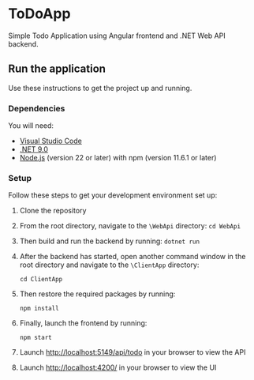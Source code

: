 # ToDoApp
Simple Todo Application using Angular frontend and .NET Web API backend.

## Run the application
Use these instructions to get the project up and running.

### Dependencies
You will need:

* [Visual Studio Code](https://code.visualstudio.com/download)
* [.NET 9.0](https://dotnet.microsoft.com/en-us/download)
* [Node.js](https://nodejs.org/en/) (version 22 or later) with npm (version 11.6.1 or later)

### Setup
Follow these steps to get your development environment set up:

  1. Clone the repository
  
  2. From the root directory, navigate to the `\WebApi` directory:
    ```
    cd WebApi
    ```
  3. Then build and run the backend by running:
    ```
    dotnet run
    ```
  4. After the backend has started, open another command window in the root directory and navigate to the `\ClientApp` directory:
     ```
	 cd ClientApp
	 ```
  5. Then restore the required packages by running:
     ```
	 npm install
	 ```
  6. Finally, launch the frontend by running:
      ```
     npm start
     ```

  7. Launch [http://localhost:5149/api/todo](http://localhost:5149/api/todo) in your browser to view the API
  
  8. Launch [http://localhost:4200/](http://localhost:4200/) in your browser to view the UI